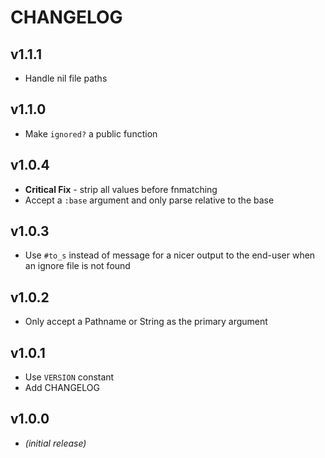 CHANGELOG
=========


v1.1.1
------
- Handle nil file paths

v1.1.0
------
- Make `ignored?` a public function

v1.0.4
------
- **Critical Fix** - strip all values before fnmatching
- Accept a `:base` argument and only parse relative to the base

v1.0.3
------
- Use `#to_s` instead of message for a nicer output to the end-user when an ignore file is not found

v1.0.2
------
- Only accept a Pathname or String as the primary argument

v1.0.1
------
- Use `VERSION` constant
- Add CHANGELOG

v1.0.0
------
- *(initial release)*
